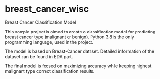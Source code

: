 # breast_cancer_wisc

Breast Cancer Classification Model

This sample project is aimed to create a classification model for predicting breast cancer type (malignant or benign).
Python 3.8 is the only programming language, used in the project.

The model is based on Breast-Cancer dataset. Detailed information of the dataset can be found in EDA part.

The final model is focsed on maximizing accuracy while keeping highest malignant type correct classification results.
